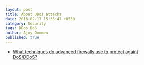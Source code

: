 ```yaml
---
layout: post
title: About DDos attacks
date: 2016-02-17 15:35:47 +0530
category: Security
tags: DDos DoS
author: Ajoy Oommen
published: true
---
```

* [What techniques do advanced firewalls use to protect againt DoS/DDoS?](https://security.stackexchange.com/questions/114/what-techniques-do-advanced-firewalls-use-to-protect-againt-dos-ddos)